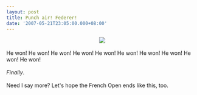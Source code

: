 ```yaml
---
layout: post
title: Punch air! Federer!
date: '2007-05-21T23:05:00.000+08:00'
---
```


<div style="text-align: center;"><img src="http://sports.indiatimes.com/photo.cms?msid=2063115" /><br /></div><br />He won! He won! He won! He won! He won! He won! He won! He won! He won! He won!<br /><br /><span style="font-style: italic;">Finally</span>.<br /><br />Need I say more? Let's hope the French Open ends like this, too.